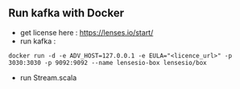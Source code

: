 ## Run kafka with Docker
* get license here : https://lenses.io/start/
* run kafka :
```shell
docker run -d -e ADV_HOST=127.0.0.1 -e EULA="<licence_url>" -p 3030:3030 -p 9092:9092 --name lensesio-box lensesio/box
```
* run Stream.scala